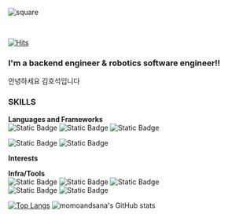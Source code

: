 ![square](https://capsule-render.vercel.app/api?type=waving&height=300&color=gradient&text=Hi%20I'm%20Ho%20Seok!)

<br>

[![Hits](https://hits.seeyoufarm.com/api/count/incr/badge.svg?url=https%3A%2F%2Fgithub.com%2Fmomoandsana%2Fhit-counter&count_bg=%23FFC000&title_bg=%23555555&icon=&icon_color=%23E7E7E7&title=hits&edge_flat=false)](https://hits.seeyoufarm.com)

### I'm a backend engineer & robotics software engineer!!

안녕하세요 김호석입니다

### SKILLS
**Languages and Frameworks**<br>
![Static Badge](https://img.shields.io/badge/java-%23000000?style=for-the-badge&logo=openjdk)
![Static Badge](https://img.shields.io/badge/spring-%236DB33F?style=for-the-badge&logo=spring&logoColor=white)
![Static Badge](https://img.shields.io/badge/javascript-F7DF1E?style=for-the-badge&logo=javascript&logoColor=white)


![Static Badge](https://img.shields.io/badge/c%2B%2B-00599C?style=for-the-badge&logo=cplusplus&logoColor=white)
![Static Badge](https://img.shields.io/badge/ros-22314E?style=for-the-badge&logo=ros&logoColor=white)

**Interests**




**Infra/Tools**
<br>
![Static Badge](https://img.shields.io/badge/rds-%23527FFF?style=for-the-badge&logo=amazonrds&logoColor=white)
![Static Badge](https://img.shields.io/badge/ec2-%23FF9900?style=for-the-badge&logo=amazonec2&logoColor=white)
![Static Badge](https://img.shields.io/badge/docker-%232496ED?style=for-the-badge&logo=docker&logoColor=white)<br>
![Static Badge](https://img.shields.io/badge/github-%23181717?style=for-the-badge&logo=github&logoColor=white)
![Static Badge](https://img.shields.io/badge/github%20actions-%232088FF?style=for-the-badge&logo=githubactions&logoColor=white)





[![Top Langs](https://github-readme-stats.vercel.app/api/top-langs/?username=momoandsana&layout=donut)](https://github.com/anuraghazra/github-readme-stats)
![momoandsana's GitHub stats](https://github-readme-stats.vercel.app/api?username=momoandsana&show_icons=true&theme=tokyonight)
